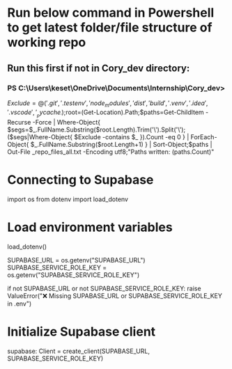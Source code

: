 # Run below command in Powershell to get latest folder/file structure of working repo
## Run this first if not in Cory_dev directory: 
### PS C:\Users\keset\OneDrive\Documents\Internship\Cory_dev>
$Exclude=@('.git','.testenv','node_modules','dist','build','.venv','.idea','.vscode','__pycache__');$root=(Get-Location).Path;$paths=Get-ChildItem -Recurse -Force | Where-Object{ $segs=$_.FullName.Substring($root.Length).Trim('\').Split('\'); ($segs|Where-Object{ $Exclude -contains $_ }).Count -eq 0 } | ForEach-Object{ $_.FullName.Substring($root.Length+1) } | Sort-Object;$paths | Out-File _repo_files_all.txt -Encoding utf8;"Paths written: $($paths.Count)"


# Connecting to Supabase
import os
from dotenv import load_dotenv

# Load environment variables
load_dotenv()

SUPABASE_URL = os.getenv("SUPABASE_URL")
SUPABASE_SERVICE_ROLE_KEY = os.getenv("SUPABASE_SERVICE_ROLE_KEY")

if not SUPABASE_URL or not SUPABASE_SERVICE_ROLE_KEY:
    raise ValueError("❌ Missing SUPABASE_URL or SUPABASE_SERVICE_ROLE_KEY in .env")

# Initialize Supabase client
supabase: Client = create_client(SUPABASE_URL, SUPABASE_SERVICE_ROLE_KEY)